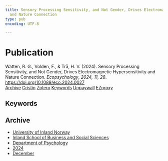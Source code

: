 ```yaml
---
title: Sensory Processing Sensitivity, and Not Gender, Drives Electromagnetic Hypersensitivity
  and Nature Connection
type: pub
encoding: UTF-8

---
```

<h1>Publication</h1>
<article id="csl-bib-container-2S39ZXPJ" class="csl-bib-container">
  <div class="csl-bib-body"> <div class="csl-entry">Watten, R. G., Volden, F., &#38; Trå, H. V. (2024). Sensory Processing Sensitivity, and Not Gender, Drives Electromagnetic Hypersensitivity and Nature Connection. <i>Ecopsychology</i>, <i>2024, 11, 28</i>. <a href="https://doi.org/10.1089/eco.2024.0027">https://doi.org/10.1089/eco.2024.0027</a></div> </div>
  <div class="csl-bib-buttons">
    <a href="#taxonomy-article-2S39ZXPJ" alt="archive" class="csl-bib-button">Archive</a>
    <a href="https://app.cristin.no/results/show.jsf?id=2326352" alt="Cristin" class="csl-bib-button">Cristin</a>
    <a href="http://zotero.org/groups/5881554/items/2S39ZXPJ" alt="Zotero" class="csl-bib-button">Zotero</a>
    <a href="#keywords-article-2S39ZXPJ" alt="keywords" class="csl-bib-button">Keywords</a>
    <a href="https://doi.org/10.1089/eco.2024.0027" alt="Unpaywall" class="csl-bib-button">Unpaywall</a>
    <a href="https://doi.org/10.1089/eco.2024.0027" alt="EZproxy" class="csl-bib-button">EZproxy</a>
  </div>
  <div id="csl-bib-meta-container-2S39ZXPJ"></div>
</article>
<div id="csl-bib-meta-2S39ZXPJ" class="csl-bib-meta">
  <article id="keywords-article-2S39ZXPJ" class="keywords-article">
    <h1>Keywords</h1>
    
  </article>
  <article id="taxonomy-article-2S39ZXPJ" class="taxonomy-article">
    <h1>Archive</h1>
    <ul>
      <li>
        <a href="/en/archive/?key=3DCRN523">University of Inland Norway</a>
      </li>
      <li>
        <a href="/en/archive/?key=DU8Q9LN9">Inland School of Business and Social Sciences</a>
      </li>
      <li>
        <a href="/en/archive/?key=KTD9NXA8">Department of Psychology</a>
      </li>
      <li>
        <a href="/en/archive/?key=LS3MUAPD">2024</a>
      </li>
      <li>
        <a href="/en/archive/?key=AC7TIQMA">December</a>
      </li>
    </ul>
  </article>
</div>
